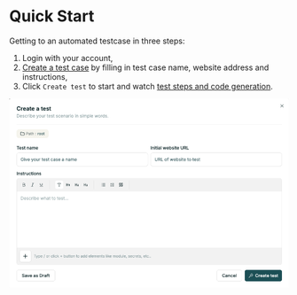 # Quick Start

Getting to an automated testcase in three steps:
1. Login with your account,
1. [Create a test case](./creating_tests.md) by filling in test case name, website address and instructions,
1. Click `Create test` to start and watch [test steps and code generation](./generating_test.md).

![Creating tests](img/create_test_dialog.png)